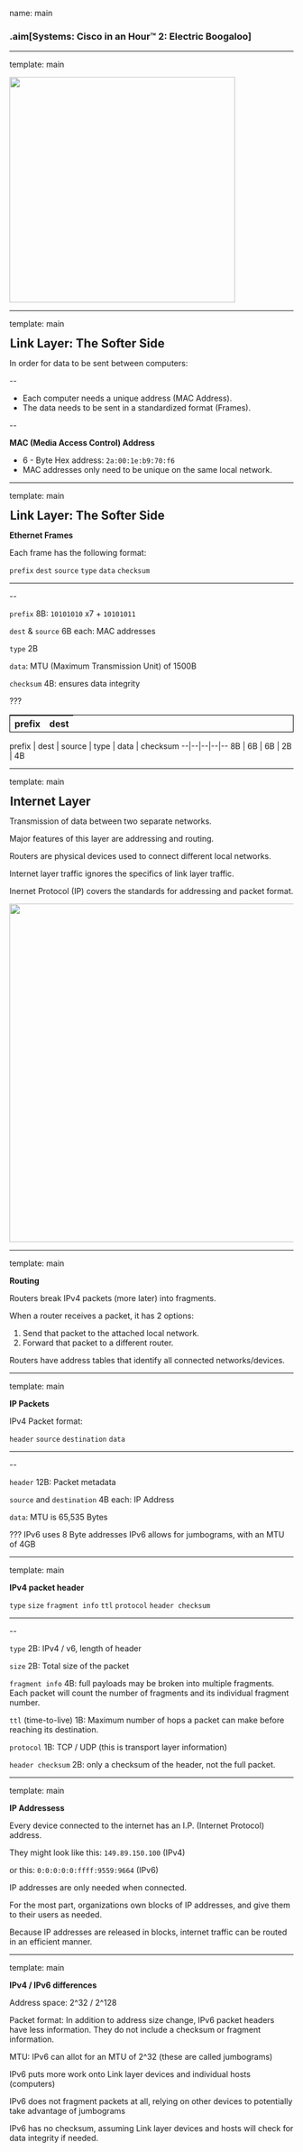 name: main

### .aim[Systems: Cisco in an Hour™ 2: Electric Boogaloo]
<style>
.aim {
font-size: .75em;
border-bottom: 1px solid lightgray;
margin: 1px;
}
.remark-inline-code {
  background-color: lightgray;
  border-radius: 3px;
  padding-left: 2px;
  padding-right: 2px;
}
h4 {
font-size: 1.5em;
margin: 1px;
}

center_img {
  display: block;
  text-align: center;
}

.table {
  border: solid 1px black;
}

</style>

---
template: main

<img src="assets/l32_breakin.jpg" class="center" height="400">

---
template: main

#### Link Layer: The Softer Side

In order for data to be sent between computers:

--

* Each computer needs a unique address (MAC Address).
* The data needs to be sent in a standardized format (Frames).

--

__MAC (Media Access Control) Address__

* 6 - Byte Hex address: `2a:00:1e:b9:70:f6`
* MAC addresses only need to be unique on the same local network.

---
template: main

#### Link Layer: The Softer Side

__Ethernet Frames__

Each frame has the following format:

`prefix` `dest` `source` `type` `data` `checksum`

<hr>

--

`prefix` 8B: `10101010` x7 + `10101011`

`dest` & `source` 6B each: MAC addresses

`type` 2B

`data`: MTU (Maximum Transmission Unit) of 1500B

`checksum` 4B: ensures data integrity

???
<table style="border: solid 1px black">
<thead>
<tr>
<th>prefix</th><th>dest</th>
</tr>
</thead>
</table>

prefix | dest | source | type | data | checksum
--|--|--|--|--
8B  |   6B  |  6B  |  2B |  4B

---
template: main

#### Internet Layer

Transmission of data between two separate networks.

Major features of this layer are addressing and routing.

Routers are physical devices used to connect different local networks.

Internet layer traffic ignores the specifics of link layer traffic.

Inernet Protocol (IP) covers the standards for addressing and packet format.

<img src="assets/l32_internet.jpg" class="center" width="600">

---
template: main

__Routing__

Routers break IPv4 packets (more later) into fragments.

When a router receives a packet, it has 2 options:

  1. Send that packet to the attached local network.
  2. Forward that packet to a different router.

Routers have address tables that identify all connected networks/devices.

---
template: main

__IP Packets__

IPv4 Packet format:

`header` `source` `destination` `data`

<hr>

--

`header` 12B: Packet metadata

`source` and `destination` 4B each: IP Address

`data`: MTU is 65,535 Bytes

???
IPv6 uses 8 Byte addresses
IPv6 allows for jumbograms, with an MTU of 4GB

---
template: main

__IPv4 packet header__

`type` `size` `fragment info` `ttl` `protocol` `header checksum`

 <hr>

--

`type` 2B: IPv4 / v6, length of header

`size` 2B: Total size of the packet

`fragment info` 4B: full payloads may be broken into multiple fragments. Each packet will count the number of fragments and its individual fragment number.

`ttl` (time-to-live) 1B: Maximum number of hops a packet can make before reaching its destination.

`protocol` 1B: TCP / UDP (this is transport layer information)

`header checksum` 2B: only a checksum of the header, not the full packet.

---
template: main

__IP Addressess__

Every device connected to the internet has an I.P. (Internet Protocol) address.

They might look like this: `149.89.150.100`  (IPv4)

or this: `0:0:0:0:0:ffff:9559:9664` (IPv6)

IP addresses are only needed when connected.

For the most part, organizations own blocks of IP addresses, and give them to their users as needed.

Because IP addresses are released in blocks, internet traffic can be routed in an efficient manner.

---
template: main

__IPv4 / IPv6 differences__

Address space: 2^32 / 2^128

Packet format: In addition to address size change, IPv6 packet headers have less information. They do not include a checksum or fragment information.

MTU:  IPv6 can allot for an MTU of 2^32 (these are called jumbograms)

IPv6 puts more work onto Link layer devices and individual hosts (computers)

IPv6 does not fragment packets at all, relying on other devices to potentially take advantage of jumbograms

IPv6 has no checksum, assuming Link layer devices and hosts will check for data integrity if needed.
